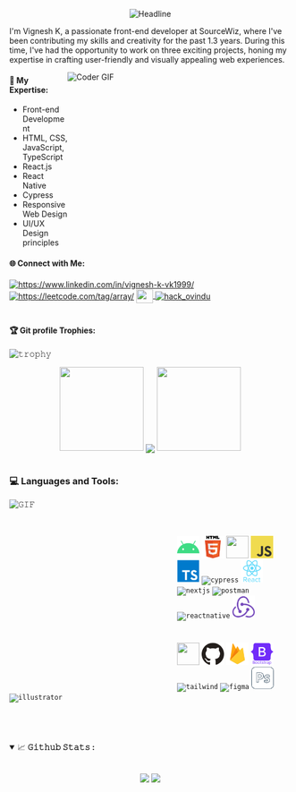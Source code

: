 

 <div align=center>
        <p></p>
    </div>
    <div align=center>
        <img src="https://readme-typing-svg.herokuapp.com?color=%red&size=32&center=true&vCenter=true&width=600&height=50&lines=Hi+there+I'm+Vignesh+%F0%9F%91%8B;Front-End+Problem+Solver;Open-Source+Enthusiast;Workaholic;Debugger" alt="Headline" />
    </div>

I'm Vignesh K, a passionate front-end developer at SourceWiz, where I've been contributing my skills and creativity for the past 1.3 years. During this time, I've had the opportunity to work on three exciting projects, honing my expertise in crafting user-friendly and visually appealing web experiences.

<img align='right' alt="Coder GIF" height=300 width=400 src="https://cdn.dribbble.com/users/1162077/screenshots/3848914/programmer.gif" />

#### 🚀 My Expertise:
- Front-end Development
- HTML, CSS, JavaScript, TypeScript 
- React.js
- React Native 
- Cypress
- Responsive Web Design
- UI/UX Design principles

#### 🌐 Connect with Me:
<p align="left">
<a href="https://linkedin.com/in/https://www.linkedin.com/in/vignesh-k-vk1999/" target="blank"><img align="center" src="https://raw.githubusercontent.com/rahuldkjain/github-profile-readme-generator/master/src/images/icons/Social/linked-in-alt.svg" alt="https://www.linkedin.com/in/vignesh-k-vk1999/" height="30" width="40" /></a>
<a href="https://www.leetcode.com/https://leetcode.com/tag/array/" target="blank"><img align="center" src="https://raw.githubusercontent.com/rahuldkjain/github-profile-readme-generator/master/src/images/icons/Social/leet-code.svg" alt="https://leetcode.com/tag/array/" height="30" width="40" /></a>
   <a href="mailto:vignesh17-k@gmail.com" target="blank">
   <img align="center" src="https://seeklogo.com/images/G/gmail-new-2020-logo-32DBE11BB4-seeklogo.com.png" height="25" width="30">
  </a>
   <a href="https://www.hackerrank.com/profile/vignesh19991717" target="blank"><img align="center" src="https://cdn.worldvectorlogo.com/logos/hackerrank.svg" alt="hack_ovindu" height="30" width="40"></a>
</p>

#

<h4 align="left">🏆 Git profile Trophies:</h4>

![𝚝𝚛𝚘𝚙𝚑𝚢](https://github-profile-trophy.vercel.app/?username=vignesh17-k&column=9&margin-w=15&margin-h=15&no-bg=true&no-frame=true&theme=juicyfresh)


<p align="center">
  <img height="150" width="150" src="https://github.com/JayantGoel001/JayantGoel001/blob/master/WEBP/left.webp">
  <img align="center" src="https://github-readme-streak-stats.herokuapp.com/?user=vignesh17-k&theme=dark&hide_border=true"/>
  <img height="150" width="150" src="https://github.com/JayantGoel001/JayantGoel001/blob/master/WEBP/right.webp">
</p>

#

<h3 align="left">💻 Languages and Tools:</h3>

<img align="left" height="300px" width="300px" alt="𝙶𝙸𝙵" src="https://camo.githubusercontent.com/3b7c592ede97b6138ffd4b1cc1541c2f3b11fd39/687474703a2f2f33312e6d656469612e74756d626c722e636f6d2f31376665613932306666333665663466356238373764353231366137616164392f74756d626c725f6d6f39786a65387a5a34317163626975666f315f313238302e676966"/>
<br/>

<br/>
<br/>


<code><img height="40" width="40" src="https://raw.githubusercontent.com/github/explore/80688e429a7d4ef2fca1e82350fe8e3517d3494d/topics/android/android.png"></code>
<code><img height="40" width="40" src="https://raw.githubusercontent.com/github/explore/80688e429a7d4ef2fca1e82350fe8e3517d3494d/topics/html/html.png"></code>
<code><img height="40" width="40" src="https://cdn.iconscout.com/icon/free/png-256/css-131-722685.png"></code>
<code><img height="40" width="40" src="https://raw.githubusercontent.com/github/explore/80688e429a7d4ef2fca1e82350fe8e3517d3494d/topics/javascript/javascript.png"></code>
<code><img src="https://raw.githubusercontent.com/devicons/devicon/master/icons/typescript/typescript-original.svg" alt="typescript" width="40" height="40"></code>
<code><img src="https://www.finsmes.com/wp-content/uploads/2020/12/cypress.jpg" alt="cypress" width="40" height="40"></code>
<code><img src="https://raw.githubusercontent.com/devicons/devicon/master/icons/react/react-original-wordmark.svg" alt="react" width="40" height="40"></code> 
<code><img src="https://images.ctfassets.net/23aumh6u8s0i/c04wENP3FnbevwdWzrePs/1e2739fa6d0aa5192cf89599e009da4e/nextjs" alt="nextjs" width="40" height="40"></code>
<code><img src="https://www.vectorlogo.zone/logos/getpostman/getpostman-icon.svg" alt="postman" width="40" height="40"></code>
<code><img src="https://reactnative.dev/img/header_logo.svg" alt="reactnative" width="40" height="40"></code>
<code><img src="https://raw.githubusercontent.com/devicons/devicon/master/icons/redux/redux-original.svg" alt="redux" width="40" height="40"></code> 

#

<code><img height="40" width="40" src="https://upload.wikimedia.org/wikipedia/commons/thumb/3/3f/Git_icon.svg/1024px-Git_icon.svg.png"></code>
<code><img height="40" width="40" src="https://raw.githubusercontent.com/github/explore/80688e429a7d4ef2fca1e82350fe8e3517d3494d/topics/github-api/github-api.png"></code>
<code><img height="40" width="40" src="https://raw.githubusercontent.com/github/explore/80688e429a7d4ef2fca1e82350fe8e3517d3494d/topics/firebase/firebase.png"></code>
<code><img height="40" width="40" src="https://raw.githubusercontent.com/devicons/devicon/master/icons/bootstrap/bootstrap-plain-wordmark.svg"></code>
<code><img src="https://www.vectorlogo.zone/logos/tailwindcss/tailwindcss-icon.svg" alt="tailwind" width="40" height="40"></code>
<code><img src="https://www.vectorlogo.zone/logos/figma/figma-icon.svg" alt="figma" width="40" height="40"></code> 
<code><img src="https://raw.githubusercontent.com/devicons/devicon/master/icons/photoshop/photoshop-line.svg" alt="photoshop" width="40" height="40"></code> 
<code><img src="https://www.vectorlogo.zone/logos/adobe_illustrator/adobe_illustrator-icon.svg" alt="illustrator" width="40" height="40"></code>

<br/>

#

<details open="">
<summary>
  <g-emoji class="g-emoji" alias="chart_with_upwards_trend" fallback-src="https://github.githubassets.com/images/icons/emoji/unicode/1f4c8.png">📈</g-emoji>
  <strong>𝙶𝚒𝚝𝚑𝚞𝚋 𝚂𝚝𝚊𝚝𝚜 : </strong>
</summary>
<br/>

<p align="center">
    <img align="center" src="https://github-readme-stats.vercel.app/api?username=vignesh17-k&show_icons=true&hide_border=true&title_color=94b4a4&amp&icon_color=FFFFFF&amp&text_color=FFFFFF&amp&bg_color=000000&count_private=true&include_all_commits=true"/>
    <img align="center" height="195px" src="https://github-readme-stats.vercel.app/api/top-langs/?username=vignesh17-k&text_color=FFFFFF&bg_color=000000&title_color=94b4a4&langs_count=15&layout=compact&hide_border=true" />
</p>
</details>
<br/>




